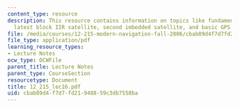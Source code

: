 ```yaml
---
content_type: resource
description: This resource contains information on topics like fundamentals of GPS,
  latest block IIR satellite, second imbedded satellite, and basic GPS operation.
file: /media/courses/12-215-modern-navigation-fall-2006/cbab89d4f7d7fd21948859c3db7558ba_12_215_lec16.pdf
file_type: application/pdf
learning_resource_types:
- Lecture Notes
ocw_type: OCWFile
parent_title: Lecture Notes
parent_type: CourseSection
resourcetype: Document
title: 12_215_lec16.pdf
uid: cbab89d4-f7d7-fd21-9488-59c3db7558ba
---
```

